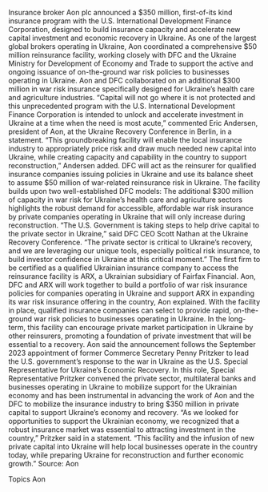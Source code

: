 Insurance broker Aon plc announced a $350 million, first-of-its kind insurance program with the U.S. International Development Finance Corporation, designed to build insurance capacity and accelerate new capital investment and economic recovery in Ukraine.
As one of the largest global brokers operating in Ukraine, Aon coordinated a comprehensive $50 million reinsurance facility, working closely with DFC and the Ukraine Ministry for Development of Economy and Trade to support the active and ongoing issuance of on-the-ground war risk policies to businesses operating in Ukraine.
Aon and DFC collaborated on an additional $300 million in war risk insurance specifically designed for Ukraine’s health care and agriculture industries.
“Capital will not go where it is not protected and this unprecedented program with the U.S. International Development Finance Corporation is intended to unlock and accelerate investment in Ukraine at a time when the need is most acute,” commented Eric Andersen, president of Aon, at the Ukraine Recovery Conference in Berlin, in a statement.
“This groundbreaking facility will enable the local insurance industry to appropriately price risk and draw much needed new capital into Ukraine, while creating capacity and capability in the country to support reconstruction,” Andersen added.
DFC will act as the reinsurer for qualified insurance companies issuing policies in Ukraine and use its balance sheet to assume $50 million of war-related reinsurance risk in Ukraine.
The facility builds upon two well-established DFC models:
The additional $300 million of capacity in war risk for Ukraine’s health care and agriculture sectors highlights the robust demand for accessible, affordable war risk insurance by private companies operating in Ukraine that will only increase during reconstruction.
“The U.S. Government is taking steps to help drive capital to the private sector in Ukraine,” said DFC CEO Scott Nathan at the Ukraine Recovery Conference. “The private sector is critical to Ukraine’s recovery, and we are leveraging our unique tools, especially political risk insurance, to build investor confidence in Ukraine at this critical moment.”
The first firm to be certified as a qualified Ukrainian insurance company to access the reinsurance facility is ARX, a Ukrainian subsidiary of Fairfax Financial.
Aon, DFC and ARX will work together to build a portfolio of war risk insurance policies for companies operating in Ukraine and support ARX in expanding its war risk insurance offering in the country, Aon explained.
With the facility in place, qualified insurance companies can select to provide rapid, on-the-ground war risk policies to businesses operating in Ukraine. In the long-term, this facility can encourage private market participation in Ukraine by other reinsurers, promoting a foundation of private investment that will be essential to a recovery.
Aon said the announcement follows the September 2023 appointment of former Commerce Secretary Penny Pritzker to lead the U.S. government’s response to the war in Ukraine as the U.S. Special Representative for Ukraine’s Economic Recovery.
In this role, Special Representative Pritzker convened the private sector, multilateral banks and businesses operating in Ukraine to mobilize support for the Ukrainian economy and has been instrumental in advancing the work of Aon and the DFC to mobilize the insurance industry to bring $350 million in private capital to support Ukraine’s economy and recovery.
“As we looked for opportunities to support the Ukrainian economy, we recognized that a robust insurance market was essential to attracting investment in the country,” Pritzker said in a statement. “This facility and the infusion of new private capital into Ukraine will help local businesses operate in the country today, while preparing Ukraine for reconstruction and further economic growth.”
Source: Aon

Topics
Aon
